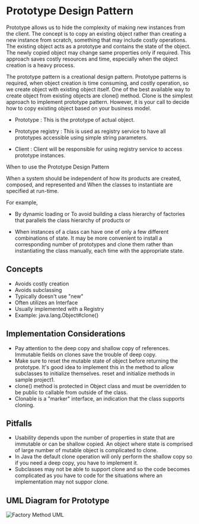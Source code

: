 # Prototype Design Pattern #

Prototype allows us to hide the complexity of making new instances from the client. The concept is to copy an existing object rather than creating a new instance from scratch, something that may include costly operations. The existing object acts as a prototype and contains the state of the object. The newly copied object may change same properties only if required. This approach saves costly resources and time, especially when the object creation is a heavy process.

The prototype pattern is a creational design pattern. Prototype patterns is required, when object creation is time consuming, and costly operation, so we create object with existing object itself. One of the best available way to create object from existing objects are clone() method. Clone is the simplest approach to implement prototype pattern. However, it is your call to decide how to copy existing object based on your business model.

* Prototype : This is the prototype of actual object.

* Prototype registry : This is used as registry service to have all prototypes accessible using simple string parameters.

* Client : Client will be responsible for using registry service to access prototype instances.

When to use the Prototype Design Pattern

When a system should be independent of how its products are created, composed, and represented and
When the classes to instantiate are specified at run-time.

For example,
* By dynamic loading or To avoid building a class hierarchy of factories that parallels the class hierarchy of products or

* When instances of a class can have one of only a few different combinations of state. It may be more convenient to install a corresponding number of prototypes and clone them rather than instantiating the class manually, each time with the appropriate state.

## Concepts

* Avoids costly creation
* Avoids subclassing
* Typically doesn't use "new"
* Often utilizes an Interface
* Usually implemented with a Registry
* Example: java.lang.Object#clone()

## Implementation Considerations
 * Pay attention to the deep copy and shallow copy of references. Immutable fields on clones save the trouble of deep copy.
 * Make sure to reset the mutable state of object before returning the prototype. It's good idea to implement this in the method to allow subclasses to initialize themselves. reset and initialize methods in sample project1.
 * clone() method is protected in Object class and must be overridden to be public to callable from outside of the class.
 * Clonable is a "marker" interface, an indication that the class supports cloning.
 
 ## Pitfalls
 
 * Usability depends upon the number of properties in state that are immutable or can be shallow copied. An object where state is comprised of large number of mutable object is complicated to clone.
 * In Java the default clone operation will only perform the shallow copy so if you need a deep copy, you have to implement it.
 * Subclasses may not be able to support clone and so the code becomes complicated as you have to code for the situations where an implementation may not suppor clone.
 
 
 ## UML Diagram for Prototype

![Factory Method UML](https://github.com/ugurcancetin/Design-Patterns-Java8/blob/master/Creational%20DPs/Prototype-DP/prototype-2.PNG)
